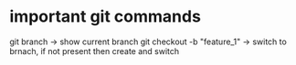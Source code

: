 # important git commands

git branch -> show current branch
git checkout -b "feature_1" ->  switch to brnach, if not present then create and switch

